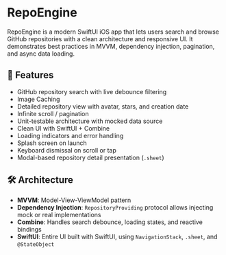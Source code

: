 # RepoEngine

RepoEngine is a modern SwiftUI iOS app that lets users search and browse GitHub repositories with a clean architecture and responsive UI. It demonstrates best practices in MVVM, dependency injection, pagination, and async data loading.

## 🚀 Features

- GitHub repository search with live debounce filtering
- Image Caching
- Detailed repository view with avatar, stars, and creation date
- Infinite scroll / pagination
- Unit-testable architecture with mocked data source
- Clean UI with SwiftUI + Combine
- Loading indicators and error handling
- Splash screen on launch
- Keyboard dismissal on scroll or tap
- Modal-based repository detail presentation (`.sheet`)

## 🛠 Architecture

- **MVVM**: Model-View-ViewModel pattern
- **Dependency Injection**: `RepositoryProviding` protocol allows injecting mock or real implementations
- **Combine**: Handles search debounce, loading states, and reactive bindings
- **SwiftUI**: Entire UI built with SwiftUI, using `NavigationStack`, `.sheet`, and `@StateObject`
